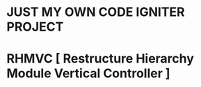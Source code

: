 # JUST MY OWN CODE IGNITER PROJECT

RHMVC [ Restructure Hierarchy Module Vertical Controller ]
===

